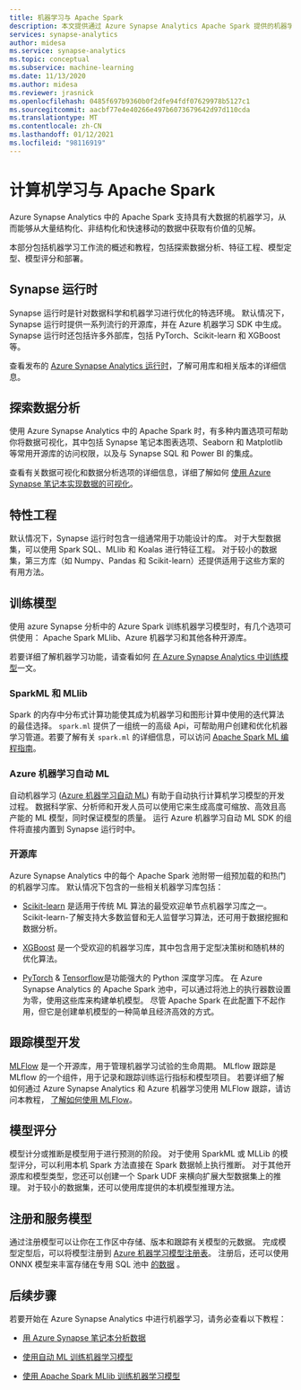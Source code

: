 ```yaml
---
title: 机器学习与 Apache Spark
description: 本文提供通过 Azure Synapse Analytics Apache Spark 提供的机器学习和数据科学功能的概念性概述。
services: synapse-analytics
author: midesa
ms.service: synapse-analytics
ms.topic: conceptual
ms.subservice: machine-learning
ms.date: 11/13/2020
ms.author: midesa
ms.reviewer: jrasnick
ms.openlocfilehash: 0485f697b9360b0f2dfe94fdf07629978b5127c1
ms.sourcegitcommit: aacbf77e4e40266e497b6073679642d97d110cda
ms.translationtype: MT
ms.contentlocale: zh-CN
ms.lasthandoff: 01/12/2021
ms.locfileid: "98116919"
---
```

# <a name="machine-learning-with-apache-spark"></a>计算机学习与 Apache Spark

Azure Synapse Analytics 中的 Apache Spark 支持具有大数据的机器学习，从而能够从大量结构化、非结构化和快速移动的数据中获取有价值的见解。 

本部分包括机器学习工作流的概述和教程，包括探索数据分析、特征工程、模型定型、模型评分和部署。  

## <a name="synapse-runtime"></a>Synapse 运行时 
Synapse 运行时是针对数据科学和机器学习进行优化的特选环境。 默认情况下，Synapse 运行时提供一系列流行的开源库，并在 Azure 机器学习 SDK 中生成。 Synapse 运行时还包括许多外部库，包括 PyTorch、Scikit-learn 和 XGBoost 等。

查看发布的 [Azure Synapse Analytics 运行时](../spark/apache-spark-version-support.md)，了解可用库和相关版本的详细信息。

## <a name="exploratory-data-analysis"></a>探索数据分析
使用 Azure Synapse Analytics 中的 Apache Spark 时，有多种内置选项可帮助你将数据可视化，其中包括 Synapse 笔记本图表选项、Seaborn 和 Matplotlib 等常用开源库的访问权限，以及与 Synapse SQL 和 Power BI 的集成。

查看有关数据可视化和数据分析选项的详细信息，详细了解如何 [使用 Azure Synapse 笔记本实现数据的可视化](../spark/apache-spark-data-visualization.md)。

## <a name="feature-engineering"></a>特性工程
默认情况下，Synapse 运行时包含一组通常用于功能设计的库。 对于大型数据集，可以使用 Spark SQL、MLlib 和 Koalas 进行特征工程。 对于较小的数据集，第三方库（如 Numpy、Pandas 和 Scikit-learn）还提供适用于这些方案的有用方法。

## <a name="train-models"></a>训练模型
使用 azure Synapse 分析中的 Azure Spark 训练机器学习模型时，有几个选项可供使用： Apache Spark MLlib、Azure 机器学习和其他各种开源库。 

若要详细了解机器学习功能，请查看如何 [在 Azure Synapse Analytics 中训练模型](../spark/apache-spark-machine-learning-training.md)一文。

### <a name="sparkml-and-mllib"></a>SparkML 和 MLlib
Spark 的内存中分布式计算功能使其成为机器学习和图形计算中使用的迭代算法的最佳选择。 ```spark.ml``` 提供了一组统一的高级 Api，可帮助用户创建和优化机器学习管道。若要了解有关 ```spark.ml``` 的详细信息，可以访问 [Apache Spark ML 编程指南](https://spark.apache.org/docs/1.2.2/ml-guide.html)。

### <a name="azure-machine-learning-automated-ml"></a>Azure 机器学习自动 ML
自动机器学习 ([Azure 机器学习自动 ML](../../machine-learning/concept-automated-ml.md)) 有助于自动执行计算机学习模型的开发过程。 数据科学家、分析师和开发人员可以使用它来生成高度可缩放、高效且高产能的 ML 模型，同时保证模型的质量。 运行 Azure 机器学习自动 ML SDK 的组件将直接内置到 Synapse 运行时中。

### <a name="open-source-libraries"></a>开源库
Azure Synapse Analytics 中的每个 Apache Spark 池附带一组预加载的和热门的机器学习库。  默认情况下包含的一些相关机器学习库包括：

- [Scikit-learn](https://scikit-learn.org/stable/index.html) 是适用于传统 ML 算法的最受欢迎单节点机器学习库之一。 Scikit-learn-了解支持大多数监督和无人监督学习算法，还可用于数据挖掘和数据分析。
  
- [XGBoost](https://xgboost.readthedocs.io/en/latest/) 是一个受欢迎的机器学习库，其中包含用于定型决策树和随机林的优化算法。 
  
- [PyTorch](https://pytorch.org/)  & [Tensorflow](https://www.tensorflow.org/)是功能强大的 Python 深度学习库。 在 Azure Synapse Analytics 的 Apache Spark 池中，可以通过将池上的执行器数设置为零，使用这些库来构建单机模型。 尽管 Apache Spark 在此配置下不起作用，但它是创建单机模型的一种简单且经济高效的方式。

## <a name="track-model-development"></a>跟踪模型开发
[MLFlow](https://www.mlflow.org/) 是一个开源库，用于管理机器学习试验的生命周期。 MLflow 跟踪是 MLflow 的一个组件，用于记录和跟踪训练运行指标和模型项目。 若要详细了解如何通过 Azure Synapse Analytics 和 Azure 机器学习使用 MLFlow 跟踪，请访问本教程， [了解如何使用 MLFlow](../../machine-learning/how-to-use-mlflow.md)。

## <a name="model-scoring"></a>模型评分
模型计分或推断是模型用于进行预测的阶段。 对于使用 SparkML 或 MLLib 的模型评分，可以利用本机 Spark 方法直接在 Spark 数据帧上执行推断。 对于其他开源库和模型类型，您还可以创建一个 Spark UDF 来横向扩展大型数据集上的推理。 对于较小的数据集，还可以使用库提供的本机模型推理方法。

## <a name="register-and-serve-models"></a>注册和服务模型
通过注册模型可以让你在工作区中存储、版本和跟踪有关模型的元数据。 完成模型定型后，可以将模型注册到 [Azure 机器学习模型注册表](../../machine-learning/concept-model-management-and-deployment.md#register-package-and-deploy-models-from-anywhere)。 注册后，还可以使用 ONNX 模型来丰富存储在专用 SQL 池中 [的数据](../machine-learning/tutorial-sql-pool-model-scoring-wizard.md) 。

## <a name="next-steps"></a>后续步骤
若要开始在 Azure Synapse Analytics 中进行机器学习，请务必查看以下教程：
- [用 Azure Synapse 笔记本分析数据](../spark/apache-spark-data-visualization-tutorial.md)

- [使用自动 ML 训练机器学习模型](../spark/apache-spark-azure-machine-learning-tutorial.md)

- [使用 Apache Spark MLlib 训练机器学习模型](../spark/apache-spark-machine-learning-mllib-notebook.md)
